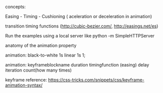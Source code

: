 concepts:

Easing - Timing - Cushioning ( aceleration or deceleration in animation)

transition timing functions (http://cubic-bezier.com/, http://easings.net/es)

Run the examples using a local server like python -m SimpleHTTPServer

anatomy of the animation property


animation: black-to-white 1s linear 1s 1;

animation: keyframeblockname duration timingfunction (easing) delay iteration count(how many times)

keyframe reference:
   https://css-tricks.com/snippets/css/keyframe-animation-syntax/

